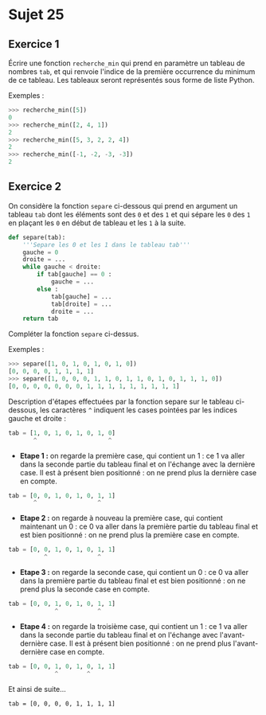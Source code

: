 # Sujet 25

## Exercice 1

Écrire une fonction `recherche_min` qui prend en paramètre un tableau de nombres `tab`, et qui renvoie l'indice de la première occurrence du minimum de ce tableau. Les tableaux seront représentés sous forme de liste Python.

Exemples :

```python
>>> recherche_min([5])
0
>>> recherche_min([2, 4, 1])
2
>>> recherche_min([5, 3, 2, 2, 4])
2
>>> recherche_min([-1, -2, -3, -3])
2
```

## Exercice 2

On considère la fonction `separe` ci-dessous qui prend en argument un tableau `tab` dont
les éléments sont des `0` et des `1` et qui sépare les `0` des `1` en plaçant les `0` en début de
tableau et les `1` à la suite.

```python
def separe(tab):
    '''Separe les 0 et les 1 dans le tableau tab'''
    gauche = 0
    droite = ...
    while gauche < droite:
        if tab[gauche] == 0 :
            gauche = ...
        else :
            tab[gauche] = ...
            tab[droite] = ...
            droite = ...
    return tab

```

Compléter la fonction `separe` ci-dessus.

Exemples :

```python
>>> separe([1, 0, 1, 0, 1, 0, 1, 0])
[0, 0, 0, 0, 1, 1, 1, 1]
>>> separe([1, 0, 0, 0, 1, 1, 0, 1, 1, 0, 1, 0, 1, 1, 1, 0])
[0, 0, 0, 0, 0, 0, 0, 1, 1, 1, 1, 1, 1, 1, 1, 1]
```

Description d'étapes effectuées par la fonction separe sur le tableau ci-dessous, les caractères `^` indiquent les cases pointées par les indices gauche et droite :

```python
tab = [1, 0, 1, 0, 1, 0, 1, 0]
       ^                    ^
```

- **Etape 1 :** on regarde la première case, qui contient un 1 : ce 1 va aller dans la seconde partie du tableau final et on l'échange avec la dernière case.
  Il est à présent bien positionné : on ne prend plus la dernière case en compte.

```python
tab = [0, 0, 1, 0, 1, 0, 1, 1]
       ^                 ^
```

- **Etape 2 :** on regarde à nouveau la première case, qui contient maintenant un 0 : ce 0 va aller dans la première partie du tableau final et est bien positionné : on ne prend plus la première case en compte.

```python
tab = [0, 0, 1, 0, 1, 0, 1, 1]
          ^              ^
```

- **Etape 3 :** on regarde la seconde case, qui contient un 0 : ce 0 va aller dans la première partie du tableau final et est bien positionné : on ne prend plus la seconde case en compte.

```python
tab = [0, 0, 1, 0, 1, 0, 1, 1]
             ^           ^
```

- **Etape 4 :** on regarde la troisième case, qui contient un 1 : ce 1 va aller dans la seconde partie du tableau final et on l'échange avec l'avant-dernière case.
  Il est à présent bien positionné : on ne prend plus l'avant-dernière case en compte.

```python
tab = [0, 0, 1, 0, 1, 0, 1, 1]
             ^        ^
```

Et ainsi de suite...

`tab = [0, 0, 0, 0, 1, 1, 1, 1]`

